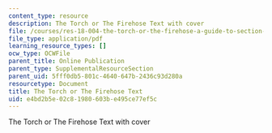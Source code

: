 ```yaml
---
content_type: resource
description: The Torch or The Firehose Text with cover
file: /courses/res-18-004-the-torch-or-the-firehose-a-guide-to-section-teaching-spring-2009/e4bd2b5e02c81980603be495ce77ef5c_MITRES18.004_Torch_or_the_Firehose.pdf
file_type: application/pdf
learning_resource_types: []
ocw_type: OCWFile
parent_title: Online Publication
parent_type: SupplementalResourceSection
parent_uid: 5fff0db5-801c-4640-647b-2436c93d280a
resourcetype: Document
title: The Torch or The Firehose Text
uid: e4bd2b5e-02c8-1980-603b-e495ce77ef5c
---
```

The Torch or The Firehose Text with cover

